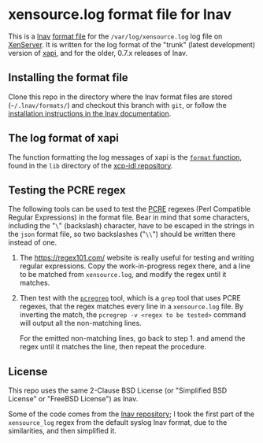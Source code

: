 # xensource.log format file for lnav

This is a [lnav](http://lnav.org/) [format
file](https://github.com/tstack/lnav/blob/v0.7.3/docs/source/formats.rst) for
the `/var/log/xensource.log` log file on [XenServer](http://xenserver.org/). It
is written for the log format of the "trunk" (latest development) version of
[xapi](https://xapi-project.github.io/), and for the older, 0.7.x releases of
lnav.

## Installing the format file

Clone this repo in the directory where the lnav format files are stored
(`~/.lnav/formats/`) and checkout this branch with `git`, or follow the
[installation instructions in the lnav
documentation](https://github.com/tstack/lnav/blob/v0.7.3/docs/source/formats.rst#installing-formats).

## The log format of xapi

The function formatting the log messages of xapi is the [`format`
function](https://github.com/xapi-project/xcp-idl/blob/master/lib/debug.ml#L110),
found in the `lib` directory of the [xcp-idl
repository](https://github.com/xapi-project/xcp-idl).

## Testing the PCRE regex

The following tools can be used to test the [PCRE](http://pcre.org/) regexes
(Perl Compatible Regular Expressions) in the format file. Bear in mind that
some characters, including the "`\`" (backslash) character, have to be escaped
in the strings in the `json` format file, so two backslashes ("`\\`") should be
written there instead of one.

1. The <https://regex101.com/> website is really useful for testing and writing
   regular expressions. Copy the work-in-progress regex there, and a line to be
   matched from `xensource.log`, and modify the regex until it matches.

2. Then test with the
   [`pcregrep`](http://www.rexegg.com/pcregrep-pcretest.html) tool, which is a
   `grep` tool that uses PCRE regexes, that the regex matches every line in a
   `xensource.log` file. By inverting the match, the `pcregrep -v <regex to be
   tested>` command will output all the non-matching lines.

   For the emitted non-matching lines, go back to step 1. and amend the regex
   until it matches the line, then repeat the procedure.

## License

This repo uses the same 2-Clause BSD License (or "Simplified BSD License" or "FreeBSD
License") as lnav.

Some of the code comes from the [lnav
repository](https://github.com/tstack/lnav); I took the first part of the
`xensource_log` regex from the default syslog lnav format, due to the
similarities, and then simplified it.
